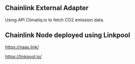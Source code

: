 ## Chainlink External Adapter 

Using API Climatiq.io to fetch CO2 emission data.

## Chainlink Node deployed using Linkpool

https://naas.link/

https://linkpool.io/
